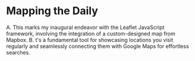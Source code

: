 # Mapping the Daily

A. 
This marks my inaugural endeavor with the Leaflet JavaScript framework, involving the integration of a custom-designed map from Mapbox.
B. 
t's a fundamental tool for showcasing locations you visit regularly and seamlessly connecting them with Google Maps for effortless searches.
